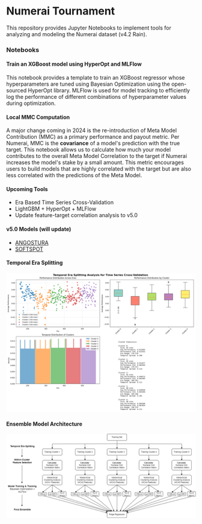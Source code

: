 # Numerai Tournament

This repository provides Jupyter Notebooks to implement tools for analyzing and modeling the Numerai dataset (v4.2 Rain).

### Notebooks

#### Train an XGBoost model using HyperOpt and MLFlow
This notebook provides a template to train an XGBoost regressor whose hyperparameters are tuned using Bayesian Optimization using the open-sourced HyperOpt library. MLFlow is used for model tracking to efficiently log the performance of different combinations of hyperparameter values during optimization. 

#### Local MMC Computation
A major change coming in 2024 is the re-introduction of Meta Model Contribution (MMC) as a primary performance and payout metric. Per Numerai, MMC is the **covariance** of a model's prediction with the true target. This notebook allows us to calculate how much your model contributes to the overall Meta Model Correlation to the target if Numerai increases the model's stake by a small amount. This metric encourages users to build models that are highly correlated with the target but are also less correlated with the predictions of the Meta Model.

#### Upcoming Tools
- Era Based Time Series Cross-Validation
- LightGBM + HyperOpt + MLFlow
- Update feature-target correlation analysis to v5.0


#### v5.0 Models (will update)
- [ANGOSTURA](https://numer.ai/angostura)
- [SOFTSPOT](https://numer.ai/softspot)

#### Temporal Era Splitting
![Temporal Era Splitting.png](https://github.com/rnop/Numerai-Project/blob/main/Temporal%20Era%20Splitting.png)

#### Ensemble Model Architecture
![Hierarchical Ensemble](https://github.com/rnop/Numerai-Project/blob/main/MLOps%20Diagram.png)


